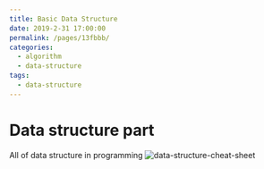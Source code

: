```yaml
---
title: Basic Data Structure
date: 2019-2-31 17:00:00
permalink: /pages/13fbbb/
categories:
  - algorithm
  - data-structure
tags:
  - data-structure
---
```

# Data structure part

All of data structure in programming
![data-structure-cheat-sheet](..\..\.vuepress\public\images\data-structure-cheat-sheet.png)
